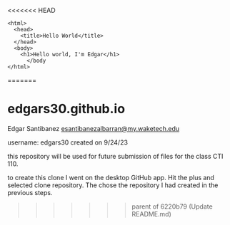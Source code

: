 <<<<<<< HEAD
<!DOCTYPE html>
	<html>
	  <head>
	    <title>Hello World</title>
	  </head>
	  <body>
	    <h1>Hello world, I'm Edgar</h1>	  
          </body
	</html>
=======
# edgars30.github.io
Edgar Santibanez 
esantibanezalbarran@my.waketech.edu

username: edgars30 created on 9/24/23

this repository will be used for future submission of files for the class CTI 110.

to create this clone I went on the desktop GitHub app. Hit the plus and selected clone repository. The chose the repository I had created in the previous steps.
>>>>>>> parent of 6220b79 (Update README.md)
